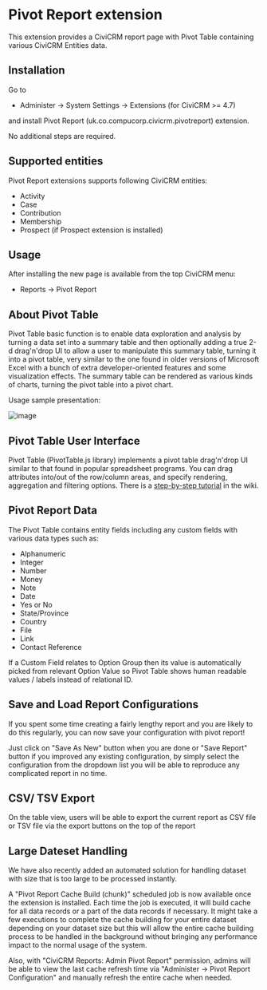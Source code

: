 Pivot Report extension
======

This extension provides a CiviCRM report page with Pivot Table containing various CiviCRM Entities data.

Installation
------

Go to
- Administer -> System Settings -> Extensions (for CiviCRM >= 4.7)

and install Pivot Report (uk.co.compucorp.civicrm.pivotreport) extension.

No additional steps are required.

Supported entities
------
Pivot Report extensions supports following CiviCRM entities:
 - Activity
 - Case
 - Contribution
 - Membership
 - Prospect (if Prospect extension is installed)

Usage
------

After installing the new page is available from the top CiviCRM menu:
- Reports -> Pivot Report

About Pivot Table
------

Pivot Table basic function is to enable data exploration and analysis by turning a data set into a summary table and then optionally adding a true 2-d drag'n'drop UI to allow a user to manipulate this summary table, turning it into a pivot table, very similar to the one found in older versions of Microsoft Excel with a bunch of extra developer-oriented features and some visualization effects. The summary table can be rendered as various kinds of charts, turning the pivot table into a pivot chart.

Usage sample presentation:

![image](http://nicolas.kruchten.com/pivottable/images/animation.gif)

Pivot Table User Interface
------

Pivot Table (PivotTable.js library) implements a pivot table drag'n'drop UI similar to that found in popular spreadsheet programs. You can drag attributes into/out of the row/column areas, and specify rendering, aggregation and filtering options. There is a [step-by-step tutorial](https://github.com/nicolaskruchten/pivottable/wiki/UI-Tutorial) in the wiki.

Pivot Report Data
------

The Pivot Table contains entity fields including any custom fields with various data types such as:
- Alphanumeric
- Integer
- Number
- Money
- Note
- Date
- Yes or No
- State/Province
- Country
- File
- Link
- Contact Reference

If a Custom Field relates to Option Group then its value is automatically picked from relevant Option Value so Pivot Table shows human readable values / labels instead of relational ID.


Save and Load Report Configurations
------

If you spent some time creating a fairly lengthy report and you are likely to do this regularly, you can now save your configuration with pivot report!

Just click on "Save As New" button when you are done or "Save Report" button if you improved any existing configuration, by simply select the configuration from the dropdown list you will be able to reproduce any complicated report in no time.


CSV/ TSV Export
------

On the table view, users will be able to export the current report as CSV file or TSV file via the export buttons on the top of the report

Large Dateset Handling
------

We have also recently added an automated solution for handling dataset with size that is too large to be processed instantly.

A "Pivot Report Cache Build (chunk)" scheduled job is now available once the extension is installed. Each time the job is executed, it will build cache for all data records or a part of the data records if necessary. It might take a few executions to complete the cache building for your entire dataset depending on your dataset size but this will allow the entire cache building process to be handled in the background without bringing any performance impact to the normal usage of the system.


Also, with "CiviCRM Reports: Admin Pivot Report" permission, admins will be able to view the last cache refresh time via "Administer -> Pivot Report Configuration" and manually refresh the entire cache when needed.
